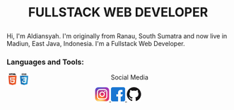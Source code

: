 # <p align="center"> FULLSTACK WEB DEVELOPER  </p>
Hi, I'm Aldiansyah. I'm originally from Ranau, South Sumatra and now live in Madiun, East Java, Indonesia. I'm a Fullstack Web Developer.


### Languages and Tools:

<img align="left" alt="HTML5" width="26px"        src="https://raw.githubusercontent.com/github/explore/80688e429a7d4ef2fca1e82350fe8e3517d3494d/topics/html/html.png" />
<img align="left" alt="CSS3" width="26px"                  src="https://raw.githubusercontent.com/github/explore/80688e429a7d4ef2fca1e82350fe8e3517d3494d/topics/css/css.png" />

<p align="center">
  Social Media
</p>
<p align="center">
  <a href="https://www.instagram.com/aldiansyah2594/" target="_blank">
    <img src="icons/instagram.png" height="32px" alt="Instagram">
  </a>
  <a href="https://www.facebook.com/profile.php?id=100017765114786" target="_blank">
    <img src="icons/facebook.png" height="32px" alt="Facebook">
  </a>
  <a href="https://github.com/Aldiansyah123-bit" target="_blank">
    <img src="icons/github.png" height="32px" alt="github">
  </a>
</p>
